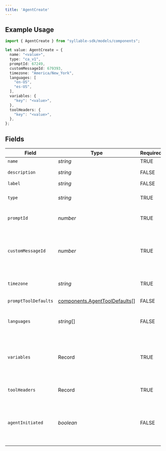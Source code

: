 ```yaml
---
title: 'AgentCreate'
---
```


## Example Usage

```typescript
import { AgentCreate } from "syllable-sdk/models/components";

let value: AgentCreate = {
  name: "<value>",
  type: "ca_v1",
  promptId: 67249,
  customMessageId: 679393,
  timezone: "America/New_York",
  languages: [
    "en-US",
    "es-US",
  ],
  variables: {
    "key": "<value>",
  },
  toolHeaders: {
    "key": "<value>",
  },
};
```

## Fields

| Field                                                                                               | Type                                                                                                | Required                                                                                            | Description                                                                                         | Example                                                                                             |
| --------------------------------------------------------------------------------------------------- | --------------------------------------------------------------------------------------------------- | --------------------------------------------------------------------------------------------------- | --------------------------------------------------------------------------------------------------- | --------------------------------------------------------------------------------------------------- |
| `name`                                                                                              | *string*                                                                                            | TRUE                                                                                  | The agent name                                                                                      |                                                                                                     |
| `description`                                                                                       | *string*                                                                                            | FALSE                                                                                  | The agent description                                                                               |                                                                                                     |
| `label`                                                                                             | *string*                                                                                            | FALSE                                                                                  | The agent label                                                                                     |                                                                                                     |
| `type`                                                                                              | *string*                                                                                            | TRUE                                                                                  | The agent type. Can be an arbitrary string                                                          | ca_v1                                                                                               |
| `promptId`                                                                                          | *number*                                                                                            | TRUE                                                                                  | ID of the prompt associated with the agent                                                          |                                                                                                     |
| `customMessageId`                                                                                   | *number*                                                                                            | TRUE                                                                                  | ID of the custom message that should be delivered at the beginning of a conversation with the agent |                                                                                                     |
| `timezone`                                                                                          | *string*                                                                                            | TRUE                                                                                  | The time zone in which the agent operates                                                           | America/New_York                                                                                    |
| `promptToolDefaults`                                                                                | [components.AgentToolDefaults](/sdk-docs/models/components/agenttooldefaults)[]                      | FALSE                                                                                  | The prompt tool defaults                                                                            |                                                                                                     |
| `languages`                                                                                         | *string*[]                                                                                          | FALSE                                                                                  | BCP 47 codes of languages the agent supports                                                        | [<br/>"en-US",<br/>"es-US"<br/>]                                                                    |
| `variables`                                                                                         | Record                                                                            | TRUE                                                                                  | Custom context variables for the conversation session. Keys should be prefixed with "vars.".        |                                                                                                     |
| `toolHeaders`                                                                                       | Record                                                                            | TRUE                                                                                  | Optional headers to include in tool calls for agent.                                                |                                                                                                     |
| `agentInitiated`                                                                                    | *boolean*                                                                                           | FALSE                                                                                  | Whether the agent initiates conversation with a user after the custom_message is delivered          |                                                                                                     |